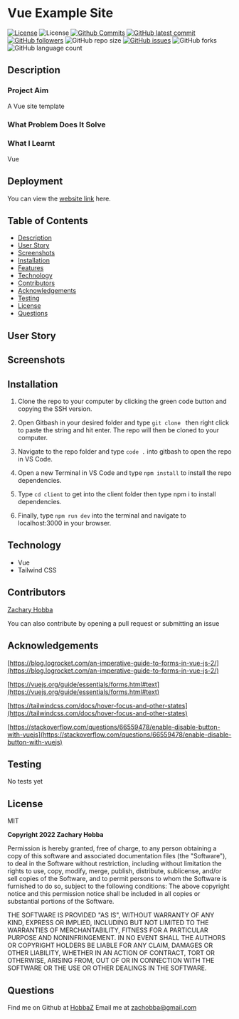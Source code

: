 # Vue Example Site

[![License](https://img.shields.io/badge/License-MIT-blue.svg)](https://choosealicense.com/licenses/mit/)
![License](https://img.shields.io/badge/Made%20with-Vue-darkblue.svg)
[![Github Commits](https://img.shields.io/github/commit-activity/w/HobbaZ/Vue-Three.js-Test)](https://github.com/HobbaZ/Vue-Three.js-Test/commits)
[![GitHub latest commit](https://img.shields.io/github/last-commit/HobbaZ/Vue-Three.js-Test)](https://github.com/HobbaZ/Vue-Three.js-Test/branches)
[![GitHub followers](https://img.shields.io/github/followers/HobbaZ.svg)]()
![GitHub repo size](https://img.shields.io/github/repo-size/HobbaZ/Vue-Three.js-Test)
[![GitHub issues](https://img.shields.io/github/issues/HobbaZ/Vue-Three.js-Test)](https://img.shields.io/github/issues/HobbaZ/Vue-Three.js-Test)
![GitHub forks](https://img.shields.io/github/forks/HobbaZ/Vue-Three.js-Test)
![GitHub language count](https://img.shields.io/github/languages/count/HobbaZ/Vue-Three.js-Test)

## Description
### Project Aim ###
A Vue site template

### What Problem Does It Solve ###

### What I Learnt ###
Vue

## Deployment
You can view the [website link](https://github.com/HobbaZ/Vue-Three.js-Test) here. 


## Table of Contents
- [Description](#description)
- [User Story](#user-story)
- [Screenshots](#screenshots)
- [Installation](#installation)
- [Features](#features)
- [Technology](#technology)
- [Contributors](#contributors)
- [Acknowledgements](#acknowledgements)
- [Testing](#testing)
- [License](#license)
- [Questions](#questions)

## User Story


## Screenshots

## Installation

1. Clone the repo to your computer by clicking the green code button and copying the SSH version.

2. Open Gitbash in your desired folder and type ```git clone ``` then right click to paste the string and hit enter. The repo will then be cloned to your computer.

3. Navigate to the repo folder and type ```code .``` into gitbash to open the repo in VS Code.

4. Open a new Terminal in VS Code and type ```npm install``` to install the repo dependencies.

5. Type ```cd client``` to get into the client folder then type npm i to install dependencies.

6. Finally, type ```npm run dev``` into the terminal and navigate to localhost:3000 in your browser.

## Technology
- Vue
- Tailwind CSS

## Contributors
[Zachary Hobba](https://github.com/HobbaZ)

You can also contribute by opening a pull request or submitting an issue

## Acknowledgements
[https://blog.logrocket.com/an-imperative-guide-to-forms-in-vue-js-2/](https://blog.logrocket.com/an-imperative-guide-to-forms-in-vue-js-2/)

[https://vuejs.org/guide/essentials/forms.html#text](https://vuejs.org/guide/essentials/forms.html#text)

[https://tailwindcss.com/docs/hover-focus-and-other-states](https://tailwindcss.com/docs/hover-focus-and-other-states)

[https://stackoverflow.com/questions/66559478/enable-disable-button-with-vuejs](https://stackoverflow.com/questions/66559478/enable-disable-button-with-vuejs)



## Testing
No tests yet

## License

MIT

**Copyright 2022 Zachary Hobba**

Permission is hereby granted, free of charge, to any person obtaining a copy of this software and associated documentation files (the "Software"), to deal in the Software without restriction, including without limitation the rights to use, copy, modify, merge, publish, distribute, sublicense, and/or sell copies of the Software, and to permit persons to whom the Software is furnished to do so, subject to the following conditions:
The above copyright notice and this permission notice shall be included in all copies or substantial portions of the Software.
    
THE SOFTWARE IS PROVIDED "AS IS", WITHOUT WARRANTY OF ANY KIND, EXPRESS OR IMPLIED, INCLUDING BUT NOT LIMITED TO THE WARRANTIES OF MERCHANTABILITY, FITNESS FOR A PARTICULAR PURPOSE AND NONINFRINGEMENT. IN NO EVENT SHALL THE AUTHORS OR COPYRIGHT HOLDERS BE LIABLE FOR ANY CLAIM, DAMAGES OR OTHER LIABILITY, WHETHER IN AN ACTION OF CONTRACT, TORT OR OTHERWISE, ARISING FROM, OUT OF OR IN CONNECTION WITH THE SOFTWARE OR THE USE OR OTHER DEALINGS IN THE SOFTWARE.

## Questions

Find me on Github at [HobbaZ](https://github.com/HobbaZ)
Email me at [zachobba@gmail.com](zachobba@gmail.com)